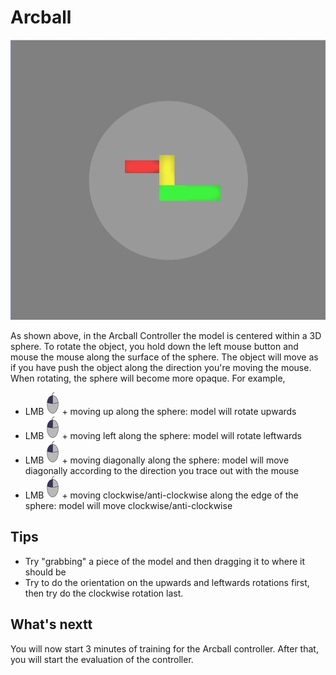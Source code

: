 # Arcball

![Screenshot showing the Arcball Controller](images/arcball.png)

As shown above, in the Arcball Controller the model is centered within a 3D sphere. To rotate the object, you hold down the left mouse button and mouse the mouse along the surface of the sphere. The object will move as if you have push the object along the direction you're moving the mouse. When rotating, the sphere will become more opaque. For example,

- <span class="instruction">LMB ![Left Mouse Button](images/LMB_click.png) + moving up along the sphere</span>: model will rotate upwards
- <span class="instruction">LMB ![Left Mouse Button](images/LMB_click.png) + moving left along the sphere</span>: model will rotate leftwards
- <span class="instruction">LMB ![Left Mouse Button](images/LMB_click.png) + moving diagonally along the sphere</span>: model will move diagonally according to the direction you trace out with the mouse
- <span class="instruction">LMB ![Left Mouse Button](images/LMB_click.png) + moving clockwise/anti-clockwise along the edge of the sphere</span>: model will move clockwise/anti-clockwise

## Tips

- Try "grabbing" a piece of the model and then dragging it to where it should be
- Try to do the orientation on the upwards and leftwards rotations first, then try do the clockwise rotation last.

## What's nextt

You will now start 3 minutes of training for the Arcball controller. After that, you will start the evaluation of the controller.
